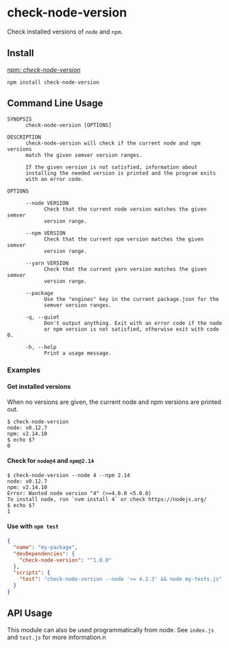 # check-node-version

Check installed versions of `node` and `npm`.

## Install

[npm: *check-node-version*](https://www.npmjs.com/package/check-node-version)

```
npm install check-node-version
```

## Command Line Usage

```
SYNOPSIS
      check-node-version [OPTIONS]

DESCRIPTION
      check-node-version will check if the current node and npm versions
      match the given semver version ranges.

      If the given version is not satisfied, information about
      installing the needed version is printed and the program exits
      with an error code.

OPTIONS

      --node VERSION
            Check that the current node version matches the given semver
            version range.

      --npm VERSION
            Check that the current npm version matches the given semver
            version range.

      --yarn VERSION
            Check that the current yarn version matches the given semver
            version range.

      --package
            Use the "engines" key in the current package.json for the
            semver version ranges.

      -q, --quiet
            Don't output anything. Exit with an error code if the node
            or npm version is not satisfied, otherwise exit with code 0.

      -h, --help
            Print a usage message.
```

### Examples

#### Get installed versions

When no versions are given, the current node and npm versions are
printed out.

```
$ check-node-version
node: v0.12.7
npm: v2.14.10
$ echo $?
0
```

#### Check for `node@4` and `npm@2.14`

```
$ check-node-version --node 4 --npm 2.14
node: v0.12.7
npm: v2.14.10
Error: Wanted node version "4" (>=4.0.0 <5.0.0)
To install node, run `nvm install 4` or check https://nodejs.org/
$ echo $?
1
```

#### Use with `npm test`

```json
{
  "name": "my-package",
  "devDependencies": {
    "check-node-version": "^1.0.0"
  },
  "scripts": {
    "test": "check-node-version --node '>= 4.2.3' && node my-tests.js"
  }
}
```

## API Usage

This module can also be used programmatically from node. See `index.js`
and `test.js` for more information.n
